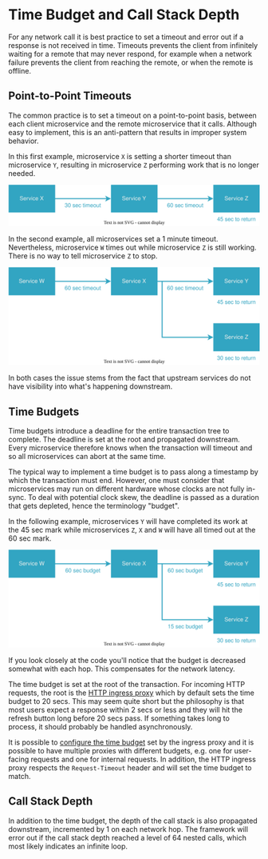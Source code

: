 # Time Budget and Call Stack Depth

For any network call it is best practice to set a timeout and error out if a response is not received in time. Timeouts prevents the client from infinitely waiting for a remote that may never respond, for example when a network failure prevents the client from reaching the remote, or when the remote is offline.

## Point-to-Point Timeouts

The common practice is to set a timeout on a point-to-point basis, between each client microservice and the remote microservice that it calls. Although easy to implement, this is an anti-pattern that results in improper system behavior.

In this first example, microservice `X` is setting a shorter timeout than microservice `Y`, resulting in microservice `Z` performing work that is no longer needed.

<img src="./time-budget-1.drawio.svg">

In the second example, all microservices set a 1 minute timeout. Nevertheless, microservice `W` times out while microservice `Z` is still working. There is no way to tell microservice `Z` to stop.

<img src="./time-budget-2.drawio.svg">

In both cases the issue stems from the fact that upstream services do not have visibility into what's happening downstream.

## Time Budgets

Time budgets introduce a deadline for the entire transaction tree to complete. The deadline is set at the root and propagated downstream. Every microservice therefore knows when the transaction will timeout and so all microservices can abort at the same time.

The typical way to implement a time budget is to pass along a timestamp by which the transaction must end. However, one must consider that microservices may run on different hardware whose clocks are not fully in-sync. To deal with potential clock skew, the deadline is passed as a duration that gets depleted, hence the terminology "budget".

In the following example, microservices `Y` will have completed its work at the 45 sec mark while microservices `Z`, `X` and `W` will have all timed out at the 60 sec mark.

<img src="./time-budget-3.drawio.svg">

If you look closely at the code you'll notice that the budget is decreased somewhat with each hop. This compensates for the network latency.

The time budget is set at the root of the transaction. For incoming HTTP requests, the root is the [HTTP ingress proxy](httpingress.md) which by default sets the time budget to 20 secs. This may seem quite short but the philosophy is that most users expect a response within 2 secs or less and they will hit the refresh button long before 20 secs pass. If something takes long to process, it should probably be handled asynchronously.

It is possible to [configure the time budget](../structure/coreservices-httpingress.md) set by the ingress proxy and it is possible to have multiple proxies with different budgets, e.g. one for user-facing requests and one for internal requests. In addition, the HTTP ingress proxy respects the `Request-Timeout` header and will set the time budget to match.

## Call Stack Depth

In addition to the time budget, the depth of the call stack is also propagated downstream, incremented by 1 on each network hop. The framework will error out if the call stack depth reached a level of 64 nested calls, which most likely indicates an infinite loop.
